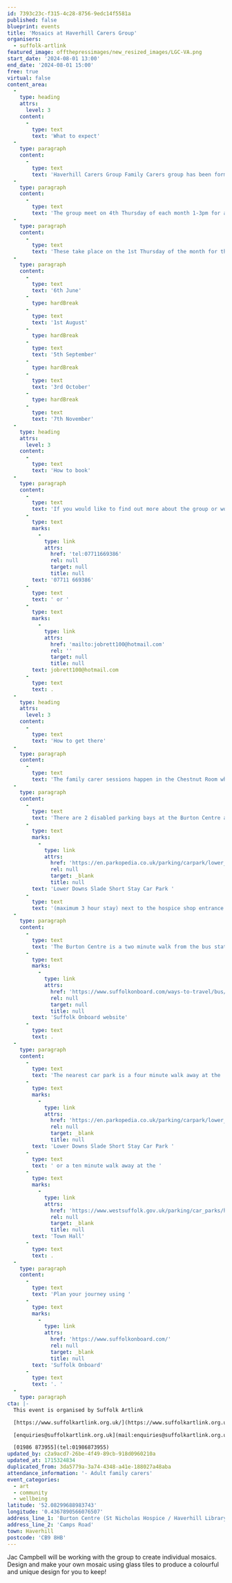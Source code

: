 ```yaml
---
id: 7393c23c-f315-4c28-8756-9edc14f5581a
published: false
blueprint: events
title: 'Mosaics at Haverhill Carers Group'
organisers:
  - suffolk-artlink
featured_image: offthepressimages/new_resized_images/LGC-VA.png
start_date: '2024-08-01 13:00'
end_date: '2024-08-01 15:00'
free: true
virtual: false
content_area:
  -
    type: heading
    attrs:
      level: 3
    content:
      -
        type: text
        text: 'What to expect'
  -
    type: paragraph
    content:
      -
        type: text
        text: 'Haverhill Carers Group Family Carers group has been formed and is run by family carers or those with caring experience who understand the challenges of caring for a loved one. The group provides opportunity to meet with other carers to share friendship, experiences and discussion in a welcoming and friendly environment.'
  -
    type: paragraph
    content:
      -
        type: text
        text: 'The group meet on 4th Thursday of each month 1-3pm for a regular carers support group and Suffolk Artlink will be running additional creative sessions to allow the group meet for specially programmed creative sessions.'
  -
    type: paragraph
    content:
      -
        type: text
        text: 'These take place on the 1st Thursday of the month for the following months on:'
  -
    type: paragraph
    content:
      -
        type: text
        text: '6th June'
      -
        type: hardBreak
      -
        type: text
        text: '1st August'
      -
        type: hardBreak
      -
        type: text
        text: '5th September'
      -
        type: hardBreak
      -
        type: text
        text: '3rd October'
      -
        type: hardBreak
      -
        type: text
        text: '7th November'
  -
    type: heading
    attrs:
      level: 3
    content:
      -
        type: text
        text: 'How to book'
  -
    type: paragraph
    content:
      -
        type: text
        text: 'If you would like to find out more about the group or would like to attend please contact Jo on '
      -
        type: text
        marks:
          -
            type: link
            attrs:
              href: 'tel:07711669386'
              rel: null
              target: null
              title: null
        text: '07711 669386'
      -
        type: text
        text: ' or '
      -
        type: text
        marks:
          -
            type: link
            attrs:
              href: 'mailto:jobrett100@hotmail.com'
              rel: ''
              target: null
              title: null
        text: jobrett100@hotmail.com
      -
        type: text
        text: .
  -
    type: heading
    attrs:
      level: 3
    content:
      -
        type: text
        text: 'How to get there'
  -
    type: paragraph
    content:
      -
        type: text
        text: 'The family carer sessions happen in the Chestnut Room which is accessed through the charity shop entrance (Lower Downs Slade short stay car park side of the building).'
  -
    type: paragraph
    content:
      -
        type: text
        text: 'There are 2 disabled parking bays at the Burton Centre as well as '
      -
        type: text
        marks:
          -
            type: link
            attrs:
              href: 'https://en.parkopedia.co.uk/parking/carpark/lower_downs_slade/cb9/haverhill/?arriving=202405092130&leaving=202405092330'
              rel: null
              target: _blank
              title: null
        text: 'Lower Downs Slade Short Stay Car Park '
      -
        type: text
        text: '(maximum 3 hour stay) next to the hospice shop entrance (less than 40m away from entrance)'
  -
    type: paragraph
    content:
      -
        type: text
        text: 'The Burton Centre is a two minute walk from the bus station, and you can find up-to-date times on the '
      -
        type: text
        marks:
          -
            type: link
            attrs:
              href: 'https://www.suffolkonboard.com/ways-to-travel/bus/bus-timetable-updates/'
              rel: null
              target: null
              title: null
        text: 'Suffolk Onboard website'
      -
        type: text
        text: .
  -
    type: paragraph
    content:
      -
        type: text
        text: 'The nearest car park is a four minute walk away at the '
      -
        type: text
        marks:
          -
            type: link
            attrs:
              href: 'https://en.parkopedia.co.uk/parking/carpark/lower_downs_slade/cb9/haverhill/?arriving=202405092130&leaving=202405092330'
              rel: null
              target: _blank
              title: null
        text: 'Lower Downs Slade Short Stay Car Park '
      -
        type: text
        text: ' or a ten minute walk away at the '
      -
        type: text
        marks:
          -
            type: link
            attrs:
              href: 'https://www.westsuffolk.gov.uk/parking/car_parks/haverhill-car-parks.cfm'
              rel: null
              target: _blank
              title: null
        text: 'Town Hall'
      -
        type: text
        text: .
  -
    type: paragraph
    content:
      -
        type: text
        text: 'Plan your journey using '
      -
        type: text
        marks:
          -
            type: link
            attrs:
              href: 'https://www.suffolkonboard.com/'
              rel: null
              target: _blank
              title: null
        text: 'Suffolk Onboard'
      -
        type: text
        text: '. '
  -
    type: paragraph
cta: |-
  This event is organised by Suffolk Artlink

  [https://www.suffolkartlink.org.uk/](https://www.suffolkartlink.org.uk/) 

  [enquiries@suffolkartlink.org.uk](mail:enquiries@suffolkartlink.org.uk)

  [01986 873955](tel:01986873955)
updated_by: c2a9acd7-26be-4f49-89cb-918d0960210a
updated_at: 1715324834
duplicated_from: 3da5779a-3a74-4348-a41e-188027a48aba
attendance_information: '- Adult family carers'
event_categories:
  - art
  - community
  - wellbeing
latitude: '52.08299688983743'
longitude: '0.4367890566076507'
address_line_1: 'Burton Centre (St Nicholas Hospice / Haverhill Library)'
address_line_2: 'Camps Road'
town: Haverhill
postcode: 'CB9 8HB'
---
```

Jac Campbell will be working with the group to create individual mosaics. Design and make your own mosaic using glass tiles to produce a colourful and unique design for you to keep!